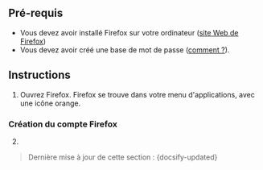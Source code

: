 ## Pré-requis

- Vous devez avoir installé Firefox sur votre ordinateur ([site Web de Firefox](https://www.mozilla.org/fr/firefox/new/))
- Vous devez avoir créé une base de mot de passe ([comment ?](tasks/keeweb-creating-database.md)).

## Instructions

1. Ouvrez Firefox. Firefox se trouve dans votre menu d'applications, avec une icône orange.

### Création du compte Firefox

2. 

> Dernière mise à jour de cette section : {docsify-updated}
